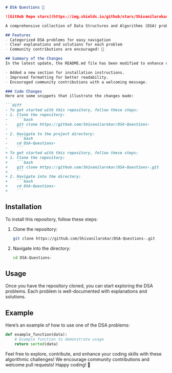 ```markdown
# DSA Questions 🤖

![GitHub Repo stars](https://img.shields.io/github/stars/Shivanilarokar/DSA-Questions-) ![GitHub forks](https://img.shields.io/github/forks/Shivanilarokar/DSA-Questions-) ![GitHub issues](https://img.shields.io/github/issues/Shivanilarokar/DSA-Questions-)

A comprehensive collection of Data Structures and Algorithms (DSA) problems to help developers and learners practice and enhance their coding skills through a variety of algorithmic challenges.

## Features
- Categorized DSA problems for easy navigation
- Clear explanations and solutions for each problem
- Community contributions are encouraged! 🎉

## Summary of the Changes
In the latest update, the README.md file has been modified to enhance clarity and provide better instructions for users. The changes include:

- Added a new section for installation instructions.
- Improved formatting for better readability.
- Encouraged community contributions with a welcoming message.

### Code Changes
Here are some snippets that illustrate the changes made:

```diff
- To get started with this repository, follow these steps:
- 1. Clone the repository:
-    ```bash
-    git clone https://github.com/Shivanilarokar/DSA-Questions-
-    ```
- 2. Navigate to the project directory:
-    ```bash
-    cd DSA-Questions-
-    ```
+ To get started with this repository, follow these steps:
+ 1. Clone the repository:
+    ```bash
+    git clone https://github.com/Shivanilarokar/DSA-Questions-.git
+    ```
+ 2. Navigate into the directory:
+    ```bash
+    cd DSA-Questions-
+    ```
```

## Installation
To install this repository, follow these steps:

1. Clone the repository:
    ```bash
    git clone https://github.com/Shivanilarokar/DSA-Questions-.git
    ```
2. Navigate into the directory:
    ```bash
    cd DSA-Questions-
    ```

## Usage
Once you have the repository cloned, you can start exploring the DSA problems. Each problem is well-documented with explanations and solutions.

## Example
Here’s an example of how to use one of the DSA problems:

```python
def example_function(data):
    # Example function to demonstrate usage
    return sorted(data)
```

Feel free to explore, contribute, and enhance your coding skills with these algorithmic challenges! We encourage community contributions and welcome pull requests! Happy coding! 🚀
```